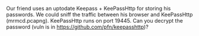 Our friend uses an uptodate Keepass + KeePassHttp for storing his passwords. We could sniff the traffic between his browser and KeePassHttp (mrmcd.pcapng). KeePassHttp runs on port 19445. Can you decrypt the password (vuln is in https://github.com/pfn/keepasshttp)?



